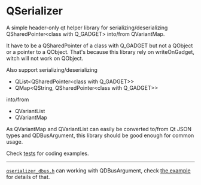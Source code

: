 # QSerializer

A simple header-only qt helper library for serializing/deserializing
QSharedPointer\<class with Q_GADGET\> into/from QVariantMap.

It have to be a QSharedPointer of a class with  Q_GADGET
but not a QObject or a pointer to a QObject.
That's because this library rely on writeOnGadget,
witch will not work on QObject.

Also support serializing/deserializing

- QList\<QSharedPointer\<class with Q_GADGET\>\>
- QMap\<QString, QSharedPointer\<class with Q_GADGET\>\>

into/from

- QVariantList
- QVariantMap

As QVariantMap and QVariantList can easily
be converted to/from Qt JSON types and QDBusArgument,
this library should be good enough for common usage.

Check [tests](tests/tests.cpp) for coding examples.

---

[`qserializer_dbus.h`](include/qserializer/qserializer_dbus.h)
can working with QDBusArgument,
check [the example](examples/dbus_message) for details of that.
